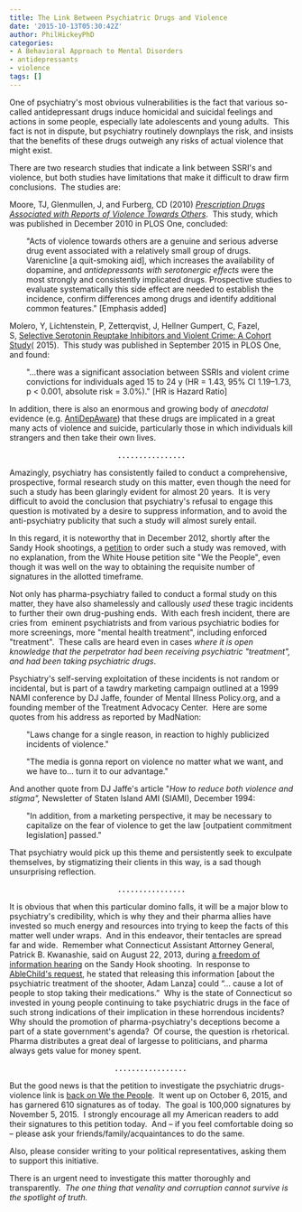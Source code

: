 ```yaml
---
title: The Link Between Psychiatric Drugs and Violence
date: '2015-10-13T05:30:42Z'
author: PhilHickeyPhD
categories:
- A Behavioral Approach to Mental Disorders
- antidepressants
- violence
tags: []
---
```


One of psychiatry's most obvious vulnerabilities is the fact that various so-called antidepressant drugs induce homicidal and suicidal feelings and actions in some people, especially late adolescents and young adults.  This fact is not in dispute, but psychiatry routinely downplays the risk, and insists that the benefits of these drugs outweigh any risks of actual violence that might exist.

There are two research studies that indicate a link between SSRI's and violence, but both studies have limitations that make it difficult to draw firm conclusions.  The studies are:

Moore, TJ, Glenmullen, J, and Furberg, CD (2010) <em><a href="http://journals.plos.org/plosone/article?id=10.1371/journal.pone.0015337">Prescription Drugs Associated with Reports of Violence Towards Others</a></em>.  This study, which was published in December 2010 in PLOS One, concluded:
<p style="padding-left: 30px;">"Acts of violence towards others are a genuine and serious adverse drug event associated with a relatively small group of drugs. Varenicline [a quit-smoking aid], which increases the availability of dopamine, and <em>antidepressants with serotonergic effects</em> were the most strongly and consistently implicated drugs. Prospective studies to evaluate systematically this side effect are needed to establish the incidence, confirm differences among drugs and identify additional common features." [Emphasis added]</p>
Molero, Y, Lichtenstein, P, Zetterqvist, J, Hellner Gumpert, C, Fazel, S, <a href="http://journals.plos.org/plosmedicine/article?id=10.1371/journal.pmed.1001875">Selective Serotonin Reuptake Inhibitors and Violent Crime: A Cohort Study</a>( 2015).  This study was published in September 2015 in PLOS One, and found:
<p style="padding-left: 30px;">"…there was a significant association between SSRIs and violent crime convictions for individuals aged 15 to 24 y (HR = 1.43, 95% CI 1.19–1.73, p &lt; 0.001, absolute risk = 3.0%)." [HR is Hazard Ratio]</p>
In addition, there is also an enormous and growing body of <em>anecdotal</em> evidence (e.g. <a href="http://antidepaware.co.uk/">AntiDepAware</a>) that these drugs are implicated in a great many acts of violence and suicide, particularly those in which individuals kill strangers and then take their own lives.
<p style="text-align: center;"><strong>. . . . . . . . . . . . . . . .</strong></p>
Amazingly, psychiatry has consistently failed to conduct a comprehensive, prospective, formal research study on this matter, even though the need for such a study has been glaringly evident for almost 20 years.  It is very difficult to avoid the conclusion that psychiatry's refusal to engage this question is motivated by a desire to suppress information, and to avoid the anti-psychiatry publicity that such a study will almost surely entail.

In this regard, it is noteworthy that in December 2012, shortly after the Sandy Hook shootings, a <a href="https://petitions.whitehouse.gov/petition/launch-federal-investigation-relationship-between-school-shootings-and-psychiatric-drugs">petition</a> to order such a study was removed, with no explanation, from the White House petition site "We the People", even though it was well on the way to obtaining the requisite number of signatures in the allotted timeframe.

Not only has pharma-psychiatry failed to conduct a formal study on this matter, they have also shamelessly and callously <em>used</em> these tragic incidents to further their own drug-pushing ends.  With each fresh incident, there are cries from  eminent psychiatrists and from various psychiatric bodies for more screenings, more "mental health treatment", including enforced "treatment".  These calls are heard even in cases <em>where it is open knowledge that the perpetrator had been receiving psychiatric "treatment", and had been taking psychiatric drugs</em>.

Psychiatry's self-serving exploitation of these incidents is not random or incidental, but is part of a tawdry marketing campaign outlined at a 1999 NAMI conference by DJ Jaffe, founder of Mental Illness Policy.org, and a founding member of the Treatment Advocacy Center.  Here are some quotes from his address as reported by MadNation:
<p style="padding-left: 30px;">"Laws change for a single reason, in reaction to highly publicized incidents of violence."</p>
<p style="padding-left: 30px;">"The media is gonna report on violence no matter what we want, and we have to… turn it to our advantage."</p>
And another quote from DJ Jaffe's article "<em>How to reduce both violence and stigma", </em>Newsletter of Staten Island AMI (SIAMI), December 1994:
<p style="padding-left: 30px;">"In addition, from a marketing perspective, it may be necessary to capitalize on the fear of violence to get the law [outpatient commitment legislation] passed."</p>
That psychiatry would pick up this theme and persistently seek to exculpate themselves, by stigmatizing their clients in this way, is a sad though unsurprising reflection.
<p style="text-align: center;"><strong>. . . . . . . . . . . . . . . .</strong></p>
It is obvious that when this particular domino falls, it will be a major blow to psychiatry's credibility, which is why they and their pharma allies have invested so much energy and resources into trying to keep the facts of this matter well under wraps.  And in this endeavor, their tentacles are spread far and wide.  Remember what Connecticut Assistant Attorney General, Patrick B. Kwanashie, said on August 22, 2013, during <a href="http://ct-n.com/ctnplayer.asp?odID=9336">a freedom of information hearing</a> on the Sandy Hook shooting.  In response to <a href="http://d3no3gvrzfecbz.cloudfront.net/wp-content/uploads/2013/10/Ablechild-Original-Appeal-to-FOI.pdf">AbleChild's request</a>, he stated that releasing this information [about the psychiatric treatment of the shooter, Adam Lanza] could “… cause a lot of people to stop taking their medications.”  Why is the state of Connecticut so invested in young people continuing to take psychiatric drugs in the face of such strong indications of their implication in these horrendous incidents?  Why should the promotion of pharma-psychiatry's deceptions become a part of a state government's agenda?  Of course, the question is rhetorical.  Pharma distributes a great deal of largesse to politicians, and pharma always gets value for money spent.
<p style="text-align: center;"><strong>. . . . . . . . . . . . . . . . .</strong><strong> </strong></p>
But the good news is that the petition to investigate the psychiatric drugs-violence link is <a href="https://petitions.whitehouse.gov/petition/launch-federal-investigation-relationship-between-school-shootings-and-psychiatric-drugs-2">back on We the People</a>.  It went up on October 6, 2015, and has garnered 610 signatures as of today.  The goal is 100,000 signatures by November 5, 2015.  I strongly encourage all my American readers to add their signatures to this petition today.  And – if you feel comfortable doing so – please ask your friends/family/acquaintances to do the same.

Also, please consider writing to your political representatives, asking them to support this initiative.

There is an urgent need to investigate this matter thoroughly and transparently.  <em>The one thing that venality and corruption cannot survive is the spotlight of truth.</em>

&nbsp;